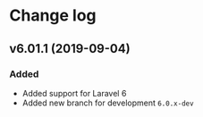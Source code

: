 # Change log


## v6.01.1 (2019-09-04)


### Added

- Added support for Laravel 6
- Added new branch for development ``6.0.x-dev``

